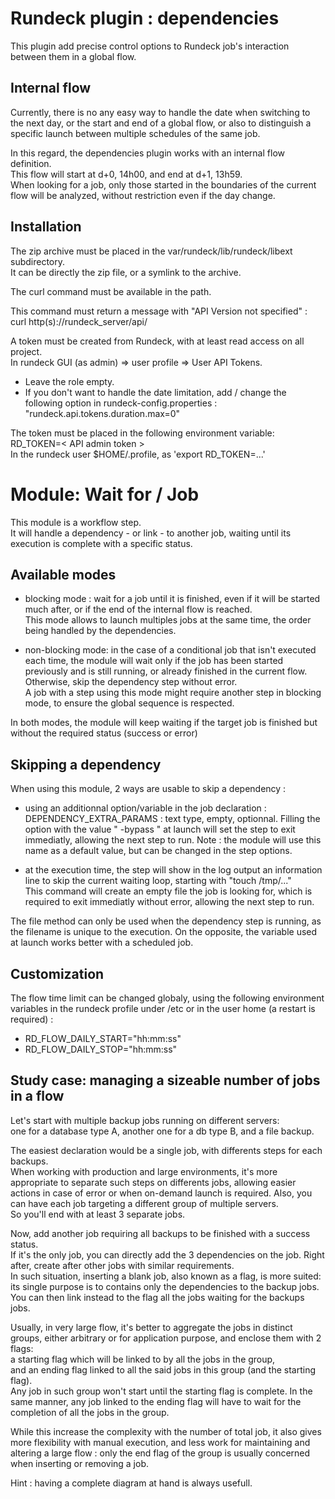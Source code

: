 Rundeck plugin : dependencies
======

This plugin add precise control options to Rundeck job's interaction between them
in a global flow. 


Internal flow
------
Currently, there is no any easy way to handle the date when switching to the next 
day, or the start and end of a global flow, or also to distinguish a specific 
launch between multiple schedules of the same job.

In this regard, the dependencies plugin works with an internal flow definition.  
This flow will start at d+0, 14h00, and end at d+1, 13h59.  
When looking for a job, only those started in the boundaries of the current flow
will be analyzed, without restriction even if the day change.


Installation
------
The zip archive must be placed in the var/rundeck/lib/rundeck/libext subdirectory.  
It can be directly the zip file, or a symlink to the archive.

The curl command  must be available in the path.

This command must return a message with "<message>API Version not specified</message>" :  
  curl http(s)://rundeck_server/api/

A token must be created from Rundeck, with at least read access on all project.  
In rundeck GUI (as admin) => user profile => User API Tokens.  
- Leave the role empty.
- If you don't want to handle the date limitation, add / change the following option
in rundeck-config.properties : "rundeck.api.tokens.duration.max=0" 

The token must be placed in the following environment variable:  
RD_TOKEN=< API admin token >  
In the rundeck user $HOME/.profile, as 'export RD_TOKEN=...'


Module: Wait for / Job
======
This module is a workflow step.  
It will handle a dependency - or link - to another job, waiting until its execution is 
complete with a specific status.


Available modes 
------
* blocking mode : wait for a job until it is finished, even if it will be started 
much after, or if the end of the internal flow is reached.  
This mode allows to launch multiples jobs at the same time, the order being handled 
by the dependencies.  

* non-blocking mode: in the case of a conditional job that isn't executed each 
time, the module will wait only if the job has been started previously and is still 
running, or already finished in the current flow.  
Otherwise, skip the dependency step without error.  
A job with a step using this mode might require another step in blocking mode, 
to ensure the global sequence is respected.

In both modes, the module will keep waiting if the target job is finished but 
without the required status (success or error)


Skipping a dependency
------
When using this module, 2 ways are usable to skip a dependency :  

* using an additionnal option/variable in the job declaration :  
DEPENDENCY_EXTRA_PARAMS : text type, empty, optionnal.
Filling the option with the value " -bypass " at launch will set the step to exit 
immediatly, allowing the next step to run.
Note : the  module will use this name as a default value, but can be changed in the 
step options.

* at the execution time, the step will show in the log output an information line to 
skip the current waiting loop, starting with "touch /tmp/..."  
This command will create an empty file the job is looking for, which is required to 
exit immediatly without error, allowing the next step to run.  

The file method can only be used when the dependency step is running, as the filename
is unique to the execution. On the opposite, the variable used at launch works better 
with a scheduled job.


Customization
------
The flow time limit can be changed globaly, using the following environment variables 
in the rundeck profile under /etc or in the user home (a restart is required) :
- RD_FLOW_DAILY_START="hh:mm:ss"
- RD_FLOW_DAILY_STOP="hh:mm:ss"


 Study case: managing a sizeable number of jobs in a flow
------
Let's start with multiple backup jobs running on different servers:  
one for a database type A, another one for a db type B, and a file backup.

The easiest declaration would be a single job, with differents steps for each 
backups.  
When working with production and large environments, it's more appropriate
to separate such steps on differents jobs, allowing easier actions in case of 
error or when on-demand launch is required. 
Also, you can have each job targeting a different group of multiple servers.  
So you'll end with at least 3 separate jobs.

Now, add another job requiring all backups to be finished with a success status.  
If it's the only job, you can directly add the 3 dependencies on the job. 
Right after, create after other jobs with similar requirements.  
In such situation, inserting a blank job, also known as a flag, is more suited:  
its single purpose is to contains only the dependencies to the backup jobs.  
You can then link  instead to the flag all the jobs waiting for the backups jobs.

Usually, in very large flow, it's better to aggregate the jobs in distinct groups, 
either arbitrary or for application purpose, and enclose them with 2 flags:   
a starting flag which will be linked to by all the jobs in the group,  
and an ending flag linked to all the said jobs in this group (and the starting flag).  
Any job in such group won't start until the starting flag is complete. In the same 
manner, any job linked to the ending flag will have to wait for the completion of 
all the jobs in the group.

While this increase the complexity with the number of total job, it also gives 
more flexibility with manual execution, and less work for maintaining and altering 
a large flow : only the end flag of the group is usually concerned when inserting 
or removing a job.

Hint : having a complete diagram at hand is always usefull.
